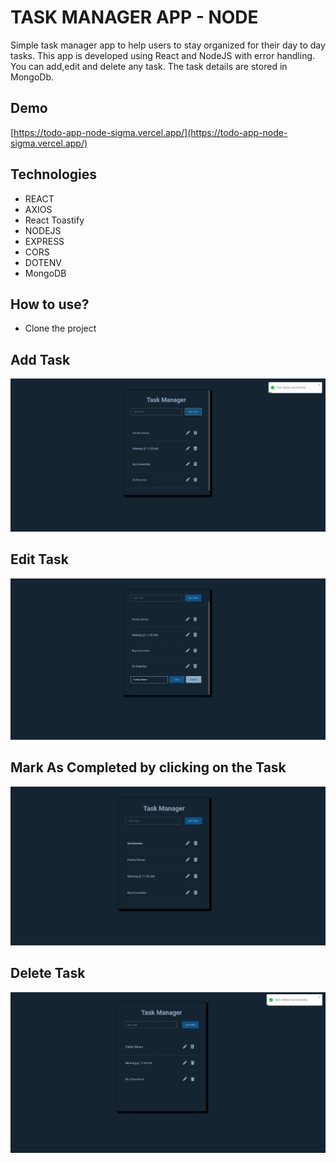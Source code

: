 # TASK MANAGER APP - NODE

Simple task manager app to help users to stay organized for their day to day tasks. This app is developed using React and NodeJS with error handling.
You can add,edit and delete any task. The task details are stored in MongoDb.

## Demo
[https://todo-app-node-sigma.vercel.app/](https://todo-app-node-sigma.vercel.app/)

<!-- #### Note : FrontEnd hosted in vercel and Backend in render -->

## Technologies

- REACT
- AXIOS
- React Toastify
- NODEJS
- EXPRESS
- CORS
- DOTENV
- MongoDB

## How to use?

- Clone the project

<!-- ## Server Side installation

- Install NodeJs
- Install npm: `npm init`
- Install Nodemon:`npm install nodemon -D`
- Install Express:`npm install express`
- Install Cors:`npm install cors`
- Go to `package.json` and rewrite the scripts as

  ```
  "scripts": {
  "dev": "nodemon index.js",
  "start": "node index.js"
  }`

  ```

- Start the server: `npm run dev`
- Files other than `index.js` can be run using : `node <filename.js>`
- Install Dotenv:`npm install dotenv`

## Client Side installation

- Install axios: `npm i axios`
- Install axios: `npm install --save react-toastify` -->

## Add Task

![](app-screenshot-1.png)

## Edit Task

![](app-screenshot-2.png)

## Mark As Completed by clicking on the Task

![](app-screenshot-3.png)

## Delete Task

![](app-screenshot-4.png)
